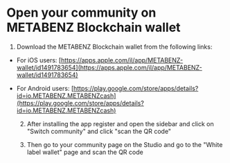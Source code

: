 # Open your community on METABENZ Blockchain wallet

1. Download the METABENZ Blockchain wallet from the following links:

- For iOS users: [https://apps.apple.com/il/app/METABENZ-wallet/id1491783654](https://apps.apple.com/il/app/METABENZ-wallet/id1491783654)
- For Android users: [https://play.google.com/store/apps/details?id=io.METABENZ.METABENZcash](https://play.google.com/store/apps/details?id=io.METABENZ.METABENZcash)

  2.  After installing the app register and open the sidebar and click on "Switch community" and click "scan the QR code"

  3.  Then go to your community page on the Studio and go to the "White label wallet" page and scan the QR code
